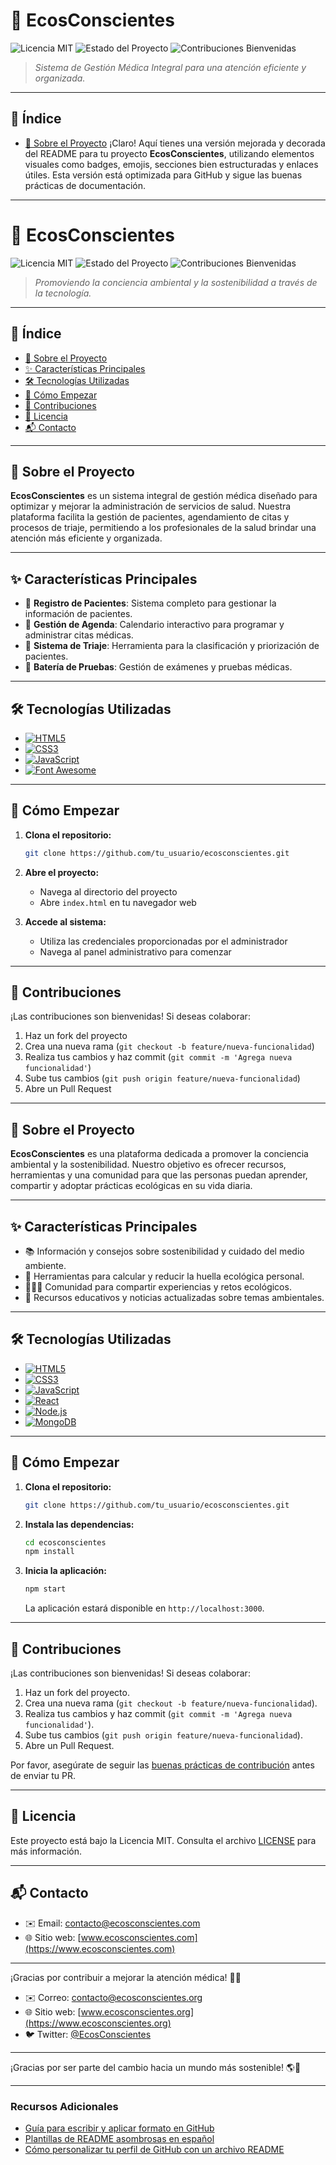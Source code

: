 
# 🏥 EcosConscientes

![Licencia MIT](https://img.shields.io/badge/Licencia-MIT-green.svg)
![Estado del Proyecto](https://img.shields.io/badge/Estado-En%20Desarrollo-yellow)
![Contribuciones Bienvenidas](https://img.shields.io/badge/Contribuciones-Bienvenidas-brightgreen)

> *Sistema de Gestión Médica Integral para una atención eficiente y organizada.*

---

## 📌 Índice

* [🏥 Sobre el Proyecto](#-sobre-el-proyecto)
¡Claro! Aquí tienes una versión mejorada y decorada del README para tu proyecto **EcosConscientes**, utilizando elementos visuales como badges, emojis, secciones bien estructuradas y enlaces útiles. Esta versión está optimizada para GitHub y sigue las buenas prácticas de documentación.

---

# 🌿 EcosConscientes

![Licencia MIT](https://img.shields.io/badge/Licencia-MIT-green.svg)
![Estado del Proyecto](https://img.shields.io/badge/Estado-En%20Desarrollo-yellow)
![Contribuciones Bienvenidas](https://img.shields.io/badge/Contribuciones-Bienvenidas-brightgreen)

> *Promoviendo la conciencia ambiental y la sostenibilidad a través de la tecnología.*

---

## 📌 Índice

* [🌱 Sobre el Proyecto](#-sobre-el-proyecto)
* [✨ Características Principales](#-características-principales)
* [🛠️ Tecnologías Utilizadas](#-tecnologías-utilizadas)
* [🚀 Cómo Empezar](#-cómo-empezar)
* [🤝 Contribuciones](#-contribuciones)
* [📄 Licencia](#-licencia)
* [📬 Contacto](#-contacto)


---

## 🏥 Sobre el Proyecto

**EcosConscientes** es un sistema integral de gestión médica diseñado para optimizar y mejorar la administración de servicios de salud. Nuestra plataforma facilita la gestión de pacientes, agendamiento de citas y procesos de triaje, permitiendo a los profesionales de la salud brindar una atención más eficiente y organizada.

---

## ✨ Características Principales

* 👤 **Registro de Pacientes**: Sistema completo para gestionar la información de pacientes.
* 📅 **Gestión de Agenda**: Calendario interactivo para programar y administrar citas médicas.
* 🏥 **Sistema de Triaje**: Herramienta para la clasificación y priorización de pacientes.
* 🔬 **Batería de Pruebas**: Gestión de exámenes y pruebas médicas.

---

## 🛠️ Tecnologías Utilizadas

* [![HTML5](https://img.shields.io/badge/HTML5-E34F26?style=flat&logo=html5&logoColor=white)](https://developer.mozilla.org/es/docs/Web/HTML)
* [![CSS3](https://img.shields.io/badge/CSS3-1572B6?style=flat&logo=css3&logoColor=white)](https://developer.mozilla.org/es/docs/Web/CSS)
* [![JavaScript](https://img.shields.io/badge/JavaScript-F7DF1E?style=flat&logo=javascript&logoColor=black)](https://developer.mozilla.org/es/docs/Web/JavaScript)
* [![Font Awesome](https://img.shields.io/badge/Font_Awesome-339AF0?style=flat&logo=fontawesome&logoColor=white)](https://fontawesome.com/)

---

## 🚀 Cómo Empezar

1. **Clona el repositorio:**

   ```bash
   git clone https://github.com/tu_usuario/ecosconscientes.git
   ```

2. **Abre el proyecto:**
   - Navega al directorio del proyecto
   - Abre `index.html` en tu navegador web

3. **Accede al sistema:**
   - Utiliza las credenciales proporcionadas por el administrador
   - Navega al panel administrativo para comenzar

---

## 🤝 Contribuciones

¡Las contribuciones son bienvenidas! Si deseas colaborar:

1. Haz un fork del proyecto
2. Crea una nueva rama (`git checkout -b feature/nueva-funcionalidad`)
3. Realiza tus cambios y haz commit (`git commit -m 'Agrega nueva funcionalidad'`)
4. Sube tus cambios (`git push origin feature/nueva-funcionalidad`)
5. Abre un Pull Request



---

## 🌱 Sobre el Proyecto

**EcosConscientes** es una plataforma dedicada a promover la conciencia ambiental y la sostenibilidad. Nuestro objetivo es ofrecer recursos, herramientas y una comunidad para que las personas puedan aprender, compartir y adoptar prácticas ecológicas en su vida diaria.

---

## ✨ Características Principales

* 📚 Información y consejos sobre sostenibilidad y cuidado del medio ambiente.
* 🧮 Herramientas para calcular y reducir la huella ecológica personal.
* 🧑‍🤝‍🧑 Comunidad para compartir experiencias y retos ecológicos.
* 📰 Recursos educativos y noticias actualizadas sobre temas ambientales.

---

## 🛠️ Tecnologías Utilizadas

* [![HTML5](https://img.shields.io/badge/HTML5-E34F26?style=flat\&logo=html5\&logoColor=white)](https://developer.mozilla.org/es/docs/Web/HTML)
* [![CSS3](https://img.shields.io/badge/CSS3-1572B6?style=flat\&logo=css3\&logoColor=white)](https://developer.mozilla.org/es/docs/Web/CSS)
* [![JavaScript](https://img.shields.io/badge/JavaScript-F7DF1E?style=flat\&logo=javascript\&logoColor=black)](https://developer.mozilla.org/es/docs/Web/JavaScript)
* [![React](https://img.shields.io/badge/React-61DAFB?style=flat\&logo=react\&logoColor=black)](https://es.reactjs.org/)
* [![Node.js](https://img.shields.io/badge/Node.js-339933?style=flat\&logo=node.js\&logoColor=white)](https://nodejs.org/es/)
* [![MongoDB](https://img.shields.io/badge/MongoDB-47A248?style=flat\&logo=mongodb\&logoColor=white)](https://www.mongodb.com/)

---

## 🚀 Cómo Empezar

1. **Clona el repositorio:**

   ```bash
   git clone https://github.com/tu_usuario/ecosconscientes.git
   ```

2. **Instala las dependencias:**

   ```bash
   cd ecosconscientes
   npm install
   ```

3. **Inicia la aplicación:**

   ```bash
   npm start
   ```

   La aplicación estará disponible en `http://localhost:3000`.

---

## 🤝 Contribuciones

¡Las contribuciones son bienvenidas! Si deseas colaborar:

1. Haz un fork del proyecto.
2. Crea una nueva rama (`git checkout -b feature/nueva-funcionalidad`).
3. Realiza tus cambios y haz commit (`git commit -m 'Agrega nueva funcionalidad'`).
4. Sube tus cambios (`git push origin feature/nueva-funcionalidad`).
5. Abre un Pull Request.

Por favor, asegúrate de seguir las [buenas prácticas de contribución](https://docs.github.com/es/get-started/quickstart/contributing-to-projects) antes de enviar tu PR.


---

## 📄 Licencia

Este proyecto está bajo la Licencia MIT. Consulta el archivo [LICENSE](LICENSE) para más información.

---

## 📬 Contacto

* ✉️ Email: [contacto@ecosconscientes.com](mailto:contacto@ecosconscientes.com)
* 🌐 Sitio web: [www.ecosconscientes.com](https://www.ecosconscientes.com)

---

¡Gracias por contribuir a mejorar la atención médica! 🏥💚

* ✉️ Correo: [contacto@ecosconscientes.org](mailto:contacto@ecosconscientes.org)
* 🌐 Sitio web: [www.ecosconscientes.org](https://www.ecosconscientes.org)
* 🐦 Twitter: [@EcosConscientes](https://twitter.com/EcosConscientes)

---

¡Gracias por ser parte del cambio hacia un mundo más sostenible! 🌎💚

---

### Recursos Adicionales

* [Guía para escribir y aplicar formato en GitHub](https://docs.github.com/es/get-started/writing-on-github/getting-started-with-writing-and-formatting-on-github/basic-writing-and-formatting-syntax)
* [Plantillas de README asombrosas en español](https://github.com/minoveaz/github-perfil-readme-asombrosos)
* [Cómo personalizar tu perfil de GitHub con un archivo README](https://dev.to/alextomas80/como-personalizar-tu-perfil-github-con-un-archivo-readme-5754)


